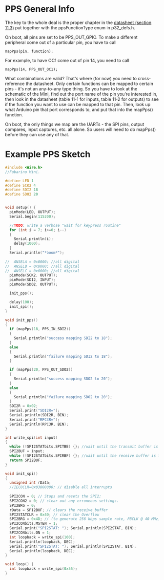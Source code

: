 PPS General Info
===
The key to the whole deal is the proper chapter in the [datasheet (section 11.3)](http://ww1.microchip.com/downloads/en/DeviceDoc/61168E.pdf) put together with the ppsFunctionType enum in p32_defs.h.

On boot, all pins are set to be PPS_OUT_GPIO. To make a different peripheral come out of a particular pin, you have to call

```
mapPps(pin, function);
```
For example, to have OC1 come out of pin 14, you need to call

```
mapPps(14, PPS_OUT_OC1);
```

What combinations are valid? That's where (for now) you need to cross-reference the datasheet. Only certain functions can be mapped to certain pins - it's not an any-to-any type thing. So you have to look at the schematic of the Mini, find out the port name of the pin you're interested in, then look in the datasheet (table 11-1 for inputs, table 11-2 for outputs) to see if the function you want to use can be mapped to that pin. Then, look up what Arduino pin that port corresponds to, and put that into the mapPps() function. 

On boot, the only things we map are the UARTs - the SPI pins, output compares, input captures, etc. all alone. So users will need to do mapPps() before they can use any of that.


Example PPS Sketch
===
```C++
#include <Wire.h>
//Fubarino Mini.

#define LED 1
#define SCK2 4
#define SDI2 18
#define SDO2 20


void setup() {                
  pinMode(LED, OUTPUT);
  Serial.begin(115200);

  //TODO: write a verbose "wait for keypress routine"
  for (int i = 7; i>=0; i--)
  {
    Serial.println(i);   
    delay(1000);
  }
  Serial.println("*boom*");
  
//  ANSELA = 0x0000; //all digital
//  ANSELB = 0x0000; //all digital
//  ANSELC = 0x0000; //all digital
  pinMode(SCK2, OUTPUT);
  pinMode(SDI2, INPUT);
  pinMode(SDO2, OUTPUT);

  init_pps();

  delay(100);
  init_spi();
}

void init_pps()
{
  if (mapPps(18, PPS_IN_SDI2))
  {
    Serial.println("success mapping SDI2 to 18");
  } 
  else
  {
    Serial.println("failure mapping SDI2 to 18");
  }

  if (mapPps(20, PPS_OUT_SDO2))
  {
    Serial.println("success mapping SDO2 to 20");
  } 
  else
  {
    Serial.println("failure mapping SDO2 to 20");
  }   
  SDI2R = 0x02;
  Serial.print("SDI2R=");
  Serial.println(SDI2R, BIN);
  Serial.print("RPC3R=");
  Serial.println(RPC3R, BIN);
}

int write_spi(int input)
{
  while (!SPI2STATbits.SPITBE) {}; //wait until the transmit buffer is empty
  SPI2BUF = input;
  while (!SPI2STATbits.SPIRBF) {}; //wait until the receive buffer is full
  return SPI2BUF;
}

void init_spi()
{
  unsigned int rData;
  //IEC0CLR=0x03800000; // disable all interrupts
  
  SPI2CON = 0; // Stops and resets the SPI2;
  SPI2CON2 = 0; // clear out any erroneous settings.
  SPI2BRG = 0;
  rData = SPI2BUF; // clears the receive buffer
  SPI2STATCLR = 0x40; // clear the Overflow
  SPI2BRG = 0x4D; // (to generate 256 kbps sample rate, PBCLK @ 40 MHz)
  SPI2CONbits.MSTEN = 1;
  Serial.print("SPI2STAT: "); Serial.println(SPI2STAT, BIN);
  SPI2CONbits.ON = 1;
  int loopback = write_spi(100);
  Serial.println(loopback, DEC);
  Serial.print("SPI2STAT: "); Serial.println(SPI2STAT, BIN);
  Serial.println(loopback, DEC);
}

void loop() {
  int loopback = write_spi(0x55);
}